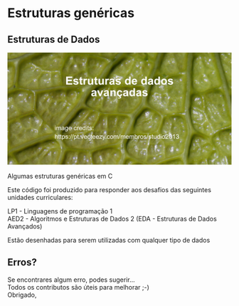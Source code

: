 # Estruturas genéricas
## Estruturas de Dados  
  
![Estruturas de dados avançados](vecteezy_green-leaf-texture-background_1976097_1280x640_txt.jpg "fundo de textura de folha verde")  
  
Algumas estruturas genéricas em C  
  
Este código foi produzido para responder aos desafios das seguintes unidades curriculares:  
  
LP1 - Linguagens de programação 1  
AED2 - Algoritmos e Estruturas de Dados 2 (EDA - Estruturas de Dados Avançados)  
  
Estão desenhadas para serem utilizadas com qualquer tipo de dados

## Erros?

Se encontrares algum erro, podes sugerir...  
Todos os contributos são úteis para melhorar ;-)  
Obrigado,  

